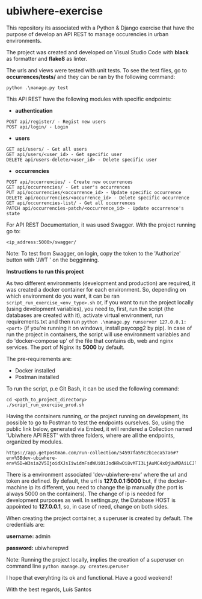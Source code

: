 # ubiwhere-exercise
This repository its associated with a Python &amp; Django exercise that have the purpose of develop an API REST to manage occurencies in urban environments. 

The project was created and developed on Visual Studio Code with **black** as formatter and **flake8** as linter.

The urls and views were tested with unit tests. To see the test files, go to **occurrences/tests/** and they can be ran by the following command: 
```
python .\manage.py test
```

This API REST have the following modules with specific endpoints:
-  **authentication**
```
POST api/register/ - Regist new users
POST api/login/ - Login
```
-  **users**
```
GET api/users/ - Get all users
GET api/users/<user_id> - Get specific user
DELETE api/users-delete/<user_id> - Delete specific user
```
-  **occurrencies**
```
POST api/occurrencies/ - Create new occurrences
GET api/occurrencies/ - Get user's occurrences
PUT api/occurrencies/<occurrence_id> - Update specific occurrence
DELETE api/occurrencies/<occurrence_id> - Delete specific occurrence
GET api/occurrencies-list/ - Get all occurrences
PATCH api/occurrencies-patch/<occurrence_id> - Update occurrence's state
```

For API REST Documentation, it was used Swagger. With the project running go to:
```
<ip_address:5000>/swagger/
```
Note: To test from Swagger, on login, copy the token to the 'Authorize' button with 'JWT ' on the begginning.

**Instructions to run this project**

As two different environments (development and production) are required, it was created a docker container for each environment. So, depending on which environment do you want, it can be ran ```script_run_exercise_<env_type>.sh``` or, if you want to run the project locally (using development variables), you need to, first, run the script (the databases are created with it), activate virtual environment, run requirements.txt and then run ```python .\manage.py runserver 127.0.0.1:<port>``` (if you're running it on windows, install psycopg2 by pip). In case of run the project in containers, the script will use environment variables and do 'docker-compose up' of the file that contains db, web and nginx services. The port of Nginx its **5000** by default.

The pre-requirements are:
- Docker installed
- Postman installed

To run the script, p.e Git Bash, it can be used the following command:
```
cd <path_to_project_directory>
./script_run_exercise_prod.sh
```

Having the containers running, or the project running on development, its possible to go to Postman to test the endpoints ourselves. So, using the public link below, generated via Embed, it will rendered a Collection named 'Ubiwhere API REST' with three folders, where are all the endpoints, organized by modules.
```
https://app.getpostman.com/run-collection/54597fa59c2b1eca57a6#?env%5Bdev-ubiwhere-env%5D=W3sia2V5IjoidXJsIiwidmFsdWUiOiJodHRwOi8vMTI3LjAuMC4xOjUwMDAiLCJlbmFibGVkIjp0cnVlfSx7ImtleSI6InRva2VuIiwidmFsdWUiOiJleUowZVhBaU9pSktWMVFpTENKaGJHY2lPaUpJVXpJMU5pSjkuZXlKMWMyVnlYMmxrSWpveUxDSjFjMlZ5Ym1GdFpTSTZJbUZrYldsdUlpd2laWGh3SWpveE5Ua3lOemcxTWpJeUxDSmxiV0ZwYkNJNkltRmtiV2x1UUdWNFlXMXdiR1V1WTI5dEluMC44cm1CTXRTUHFCN1JIdlc4cEJFUERIV3pBOXNVdGtYUl9SVzF6a1p1UEIwIiwiZW5hYmxlZCI6dHJ1ZX1d
```
There is a environment associated 'dev-ubiwhere-env' where the url and token are defined. By default, the url is **127.0.0.1:5000** but, if the docker-machine ip its different, you need to change the ip manually (the port is always 5000 on the containers). The change of ip is needed for development purposes as well. In settings.py, the Database HOST is appointed to **127.0.0.1**, so, in case of need, change on both sides.

When creating the project container, a superuser is created by default. The credentials are:

**username:** admin

**password:** ubiwherepwd

Note: Running the project locally, implies the creation of a superuser on command line ```python manage.py createsuperuser```

I hope that everyhting its ok and functional.
Have a good weekend!

With the best regards,
Luís Santos
